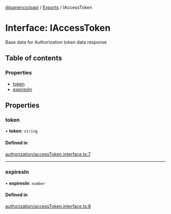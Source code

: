 [@panenco/papi](../README.md) / [Exports](../modules.md) / IAccessToken

# Interface: IAccessToken

Base data for Authorization token data response

## Table of contents

### Properties

- [token](IAccessToken.md#token)
- [expiresIn](IAccessToken.md#expiresin)

## Properties

### token

• **token**: `string`

#### Defined in

[authorization/accessToken.interface.ts:7](https://github.com/Panenco/papi/blob/f81f929/src/authorization/accessToken.interface.ts#L7)

___

### expiresIn

• **expiresIn**: `number`

#### Defined in

[authorization/accessToken.interface.ts:8](https://github.com/Panenco/papi/blob/f81f929/src/authorization/accessToken.interface.ts#L8)
